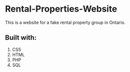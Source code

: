# Rental-Properties-Website
This is a website for a fake rental property group in Ontario.

## Built with:
  1. CSS
  2. HTML
  3. PHP
  4. SQL
